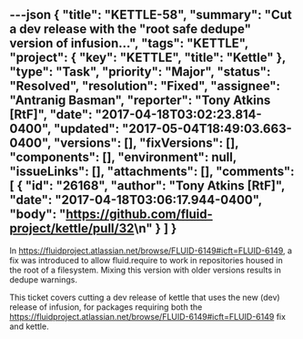 ---json
{
  "title": "KETTLE-58",
  "summary": "Cut a dev release with the \"root safe dedupe\" version of infusion...",
  "tags": "KETTLE",
  "project": {
    "key": "KETTLE",
    "title": "Kettle"
  },
  "type": "Task",
  "priority": "Major",
  "status": "Resolved",
  "resolution": "Fixed",
  "assignee": "Antranig Basman",
  "reporter": "Tony Atkins [RtF]",
  "date": "2017-04-18T03:02:23.814-0400",
  "updated": "2017-05-04T18:49:03.663-0400",
  "versions": [],
  "fixVersions": [],
  "components": [],
  "environment": null,
  "issueLinks": [],
  "attachments": [],
  "comments": [
    {
      "id": "26168",
      "author": "Tony Atkins [RtF]",
      "date": "2017-04-18T03:06:17.944-0400",
      "body": "<https://github.com/fluid-project/kettle/pull/32>\n"
    }
  ]
}
---
In <https://fluidproject.atlassian.net/browse/FLUID-6149#icft=FLUID-6149>, a fix was introduced to allow fluid.require to work in repositories housed in the root of a filesystem.  Mixing this version with older versions results in dedupe warnings.

This ticket covers cutting a dev release of kettle that uses the new (dev) release of infusion, for packages requiring both the <https://fluidproject.atlassian.net/browse/FLUID-6149#icft=FLUID-6149> fix and kettle.

        